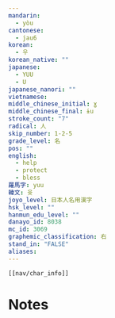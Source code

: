 ```yaml
---
mandarin:
  - yòu
cantonese:
  - jau6
korean:
  - 우
korean_native: ""
japanese:
  - YUU
  - U
japanese_nanori: ""
vietnamese:
middle_chinese_initial: ɣ
middle_chinese_final: ɨu
stroke_count: "7"
radical: 人
skip_number: 1-2-5
grade_level: 名
pos: ""
english:
  - help
  - protect
  - bless
羅馬字: yuu
韓文: 윳
joyo_level: 日本人名用漢字
hsk_level: ""
hanmun_edu_level: ""
danayo_id: 8038
mc_id: 3069
graphemic_classification: 右
stand_in: "FALSE"
aliases:
---
```

```meta-bind-embed
[[nav/char_info]]
```

# Notes
